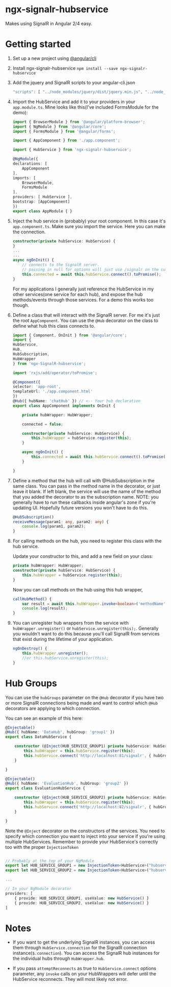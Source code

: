 # ngx-signalr-hubservice
Makes using SignalR in Angular 2/4 easy.

# Getting started

1. Set up a new project using [@angular/cli](https://cli.angular.io/)

1. Install ngx-signalr-hubservice
`npm install --save ngx-signalr-hubservice`

1. Add the jquery and SignalR scripts to your angular-cli.json
    ```typescript
    "scripts": [ "../node_modules/jquery/dist/jquery.min.js", "../node_modules/signalr/jquery.signalr.js"]
    ```
1. Import the HubService and add it to your providers in your `app.module.ts`. Mine looks like this(I've included FormsModule for the demo):
    ```typescript
    import { BrowserModule } from '@angular/platform-browser';
    import { NgModule } from '@angular/core';
    import { FormsModule } from '@angular/forms';

    import { AppComponent } from './app.component';

    import { HubService } from 'ngx-signalr-hubservice';

    @NgModule({
    declarations: [
        AppComponent
    ],
    imports: [
        BrowserModule,
        FormsModule
    ],
    providers: [ HubService ],
    bootstrap: [AppComponent]
    })
    export class AppModule { }
    ```
1. Inject the hub service in (probably) your root component. In this case it's `app.component.ts`. Make sure you import the service. Here you can make the connection.

    ```typescript
    constructor(private hubService: HubService) {
    }
    ...
    ...
    async ngOnInit() {
        // connects to the SignalR server.
		// passing in null for options will just use /signalr on the current domain as the url
        this.connected = await this.hubService.connect().toPromise();
    }
    ```
   For my applications I generally just reference the HubService in my other services(one service for each hub), and expose the hub methods/events through those services. For a demo this works too though.

1. Define a class that will interact with the SignalR server. For me it's just the root `AppComponent`.
   You can use the `@Hub` decorator on the class to define what hub this class connects to.
    ```typescript
    import { Component, OnInit } from '@angular/core';
    import { 
    HubService, 
    Hub, 
    HubSubscription, 
    HubWrapper 
    } from 'ngx-SignalR-hubservice';

    import 'rxjs/add/operator/toPromise';

    @Component({
    selector: 'app-root',
    templateUrl: './app.component.html'
    })
    @Hub({ hubName: 'chatHub' }) // <-- Your hub declaration
    export class AppComponent implements OnInit {

        private hubWrapper: HubWrapper;

        connected = false;

        constructor(private hubService: HubService) {
            this.hubWrapper = hubService.register(this);
        }

        async ngOnInit() {
            this.connected = await this.hubService.connect().toPromise();
        }

    }
    ```
1. Define a method that the hub will call with @HubSubscription in the same class. You can pass in the method name in the decorator, or just leave it blank. If left blank, the service will use the name of the method that you added the decorator to as the subscription name. NOTE: you generally have to run these callbacks inside angular's zone if you're updating UI. Hopefully future versions you won't have to do this.
    ```typescript
    @HubSubscription()
    receiveMessage(param1: any, param2: any) {
        console.log(param1, param2);
    }
    ```
1. For calling methods on the hub, you need to register this class with the hub service.

    Update your constructor to this, and add a new field on your class:
    ```typescript
    private hubWrapper: HubWrapper;
    constructor(private hubService: HubService) {
        this.hubWrapper = hubService.register(this);
    }
    ```
   Now you can call methods on the hub using this hub wrapper,
    ```typescript
    callHubMethod() {
        var result = await this.hubWrapper.invoke<boolean>('methodName', 'someParam').toPromise();
        console.log(result);
    }
    ```
1. You can unregister hub wrappers from the service with `hubWrapper.unregister()` or `hubService.unregister(this);`. Generally you wouldn't want to do this because you'll call SignalR from services that exist during the lifetime of your application.
    ```typescript
    ngOnDestroy() {
        this.hubWrapper.unregister();
        //or this.hubService.unregister(this);
    }
    ```

# Hub Groups
You can use the `hubGroups` parameter on the `@Hub` decorator if you have two or more SignalR connections being made and want to control which `@Hub` decorators are applying to which connection.

You can see an example of this here:
```typescript
@Injectable()
@Hub({ hubName: 'DataHub', hubGroup: 'group1' })
export class DataHubService {

    constructor (@Inject(HUB_SERVICE_GROUP1) private hubService: HubService) {
        this.hubWrapper = this.hubService.register(this);
        this.hubService.connect('http://localhost:81/signalr', { hubGroup: 'group1' }).toPromise();
    }

}

@Injectable()
@Hub({ hubName: 'EvaluationHub', hubGroup: 'group2' })
export class EvaluationHubService {

    constructor (@Inject(HUB_SERVICE_GROUP2) private hubService: HubService) {
        this.hubWrapper = this.hubService.register(this);
        this.hubService.connect('http://localhost:82/signalr', { hubGroup: 'group2' }).toPromise();
    }

}
```

Note the `@Inject` decorator on the constructors of the services. You need to specify which connection you want to inject into your service if you're using multiple HubServices. Remember to provide your HubService's correctly too with the proper `InjectionToken`

```typescript

// Probably at the top of your NgModule
export let HUB_SERVICE_GROUP1 = new InjectionToken<HubService>("hubservice.group1");
export let HUB_SERVICE_GROUP2 = new InjectionToken<HubService>("hubservice.group2");

...

// In your NgModule decorator
providers: [
    { provide: HUB_SERVICE_GROUP1, useValue: new HubService() }
    { provide: HUB_SERVICE_GROUP2, useValue: new HubService() }
]
```

# Notes

- If you want to get the underlying SignalR instances, you can access them through `HubService.connection` for the SignalR connection instance(`$.connection`). You can access the SignalR hub instances for the individual hubs through `HubWrapper.hub`.

- If you pass `attemptReconnects` as true to `HubService.connect` options parameter, any `invoke` calls on your HubWrappers will defer until the HubService reconnects. They will most likely not error.